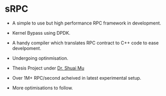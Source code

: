 # sRPC
- A simple to use but high performance RPC framework in development.
- Kernel Bypass using DPDK.
- A handy compiler which translates RPC contract to C++ code to ease develpoment.
- Undergoing optinmisation.
- Thesis Project under [Dr. Shuai Mu](http://mpaxos.com)

 - Over 1M+ RPC/second acheived in latest experimental setup.

 - More optimisations to follow.




